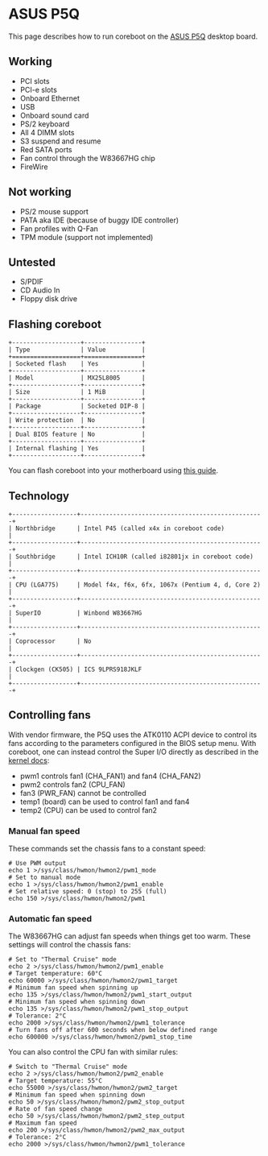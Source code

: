 # ASUS P5Q

This page describes how to run coreboot on the [ASUS P5Q] desktop board.

## Working

+ PCI slots
+ PCI-e slots
+ Onboard Ethernet
+ USB
+ Onboard sound card
+ PS/2 keyboard
+ All 4 DIMM slots
+ S3 suspend and resume
+ Red SATA ports
+ Fan control through the W83667HG chip
+ FireWire

## Not working

+ PS/2 mouse support
+ PATA aka IDE (because of buggy IDE controller)
+ Fan profiles with Q-Fan
+ TPM module (support not implemented)

## Untested

+ S/PDIF
+ CD Audio In
+ Floppy disk drive


## Flashing coreboot

```{eval-rst}
+-------------------+----------------+
| Type              | Value          |
+===================+================+
| Socketed flash    | Yes            |
+-------------------+----------------+
| Model             | MX25L8005      |
+-------------------+----------------+
| Size              | 1 MiB          |
+-------------------+----------------+
| Package           | Socketed DIP-8 |
+-------------------+----------------+
| Write protection  | No             |
+-------------------+----------------+
| Dual BIOS feature | No             |
+-------------------+----------------+
| Internal flashing | Yes            |
+-------------------+----------------+
```

You can flash coreboot into your motherboard using [this guide].

## Technology

```{eval-rst}
+------------------+---------------------------------------------------+
| Northbridge      | Intel P45 (called x4x in coreboot code)           |
+------------------+---------------------------------------------------+
| Southbridge      | Intel ICH10R (called i82801jx in coreboot code)   |
+------------------+---------------------------------------------------+
| CPU (LGA775)     | Model f4x, f6x, 6fx, 1067x (Pentium 4, d, Core 2) |
+------------------+---------------------------------------------------+
| SuperIO          | Winbond W83667HG                                  |
+------------------+---------------------------------------------------+
| Coprocessor      | No                                                |
+------------------+---------------------------------------------------+
| Clockgen (CK505) | ICS 9LPRS918JKLF                                  |
+------------------+---------------------------------------------------+
```

## Controlling fans

With vendor firmware, the P5Q uses the ATK0110 ACPI device to control its fans
according to the parameters configured in the BIOS setup menu. With coreboot,
one can instead control the Super I/O directly as described in the
[kernel docs]:

+ pwm1 controls fan1 (CHA_FAN1) and fan4 (CHA_FAN2)
+ pwm2 controls fan2 (CPU_FAN)
+ fan3 (PWR_FAN) cannot be controlled
+ temp1 (board) can be used to control fan1 and fan4
+ temp2 (CPU) can be used to control fan2

### Manual fan speed

These commands set the chassis fans to a constant speed:

    # Use PWM output
    echo 1 >/sys/class/hwmon/hwmon2/pwm1_mode
    # Set to manual mode
    echo 1 >/sys/class/hwmon/hwmon2/pwm1_enable
    # Set relative speed: 0 (stop) to 255 (full)
    echo 150 >/sys/class/hwmon/hwmon2/pwm1

### Automatic fan speed

The W83667HG can adjust fan speeds when things get too warm. These settings will
control the chassis fans:

    # Set to "Thermal Cruise" mode
    echo 2 >/sys/class/hwmon/hwmon2/pwm1_enable
    # Target temperature: 60°C
    echo 60000 >/sys/class/hwmon/hwmon2/pwm1_target
    # Minimum fan speed when spinning up
    echo 135 >/sys/class/hwmon/hwmon2/pwm1_start_output
    # Minimum fan speed when spinning down
    echo 135 >/sys/class/hwmon/hwmon2/pwm1_stop_output
    # Tolerance: 2°C
    echo 2000 >/sys/class/hwmon/hwmon2/pwm1_tolerance
    # Turn fans off after 600 seconds when below defined range
    echo 600000 >/sys/class/hwmon/hwmon2/pwm1_stop_time

You can also control the CPU fan with similar rules:

    # Switch to "Thermal Cruise" mode
    echo 2 >/sys/class/hwmon/hwmon2/pwm2_enable
    # Target temperature: 55°C
    echo 55000 >/sys/class/hwmon/hwmon2/pwm2_target
    # Minimum fan speed when spinning down
    echo 50 >/sys/class/hwmon/hwmon2/pwm2_stop_output
    # Rate of fan speed change
    echo 50 >/sys/class/hwmon/hwmon2/pwm2_step_output
    # Maximum fan speed
    echo 200 >/sys/class/hwmon/hwmon2/pwm2_max_output
    # Tolerance: 2°C
    echo 2000 >/sys/class/hwmon/hwmon2/pwm1_tolerance

[ASUS P5Q]: https://www.asus.com/Motherboards/P5Q
[this guide]: ../../tutorial/flashing_firmware/int_flashrom.md
[kernel docs]: https://www.kernel.org/doc/Documentation/hwmon/w83627ehf.rst
